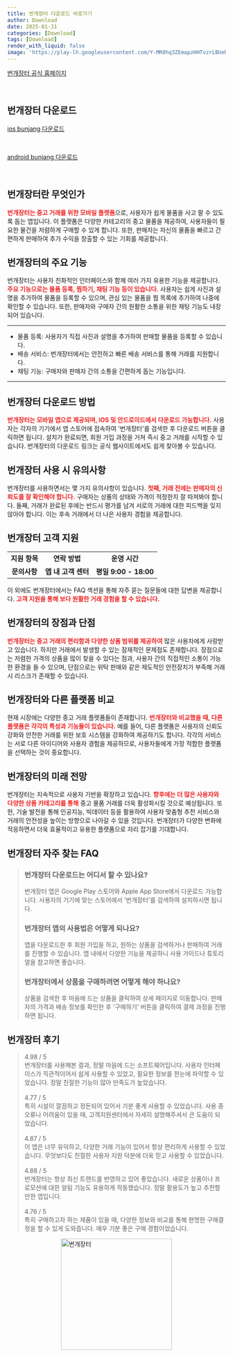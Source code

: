 ```yaml
---
title: 번개장터 다운로드 바로가기
author: Download
date: 2025-01-31
categories: [Download]
tags: [Download]
render_with_liquid: false
image: 'https://play-lh.googleusercontent.com/Y-MR0hq3ZEmapzHHTvzrLBUeMi0LJpJ2Yz4Himl0pkPKLiZoptsHBXmz44e915besgY=s256-rw'
---
```

<p><a class='click-button' title='번개장터' href='https://m.bunjang.co.kr/' rel='nofollow'>번개장터 공식 홈페이지</a></p><br>
<h2 id='번개장터_다운로드'>번개장터 다운로드</h2>
<p><a class="click-button ios" title="bunjang 다운로드" href="https://apps.apple.com/kr/app/%EB%B2%88%EA%B0%9C%EC%9E%A5%ED%84%B0/id395672275" rel="nofollow">ios bunjang 다운로드</a></p><br>
<p><a class="click-button android" title="bunjang 다운로드" href="https://play.google.comhttps://play.google.com/store/apps/details?id=kr.co.quicket" rel="nofollow">android bunjang 다운로드</a></p><br>


<h2 id='번개장터란 무엇인가'>번개장터란 무엇인가</h2>

<p><b><span style="color: #ee2323;">번개장터는 중고 거래를 위한 모바일 플랫폼</span></b>으로, 사용자가 쉽게 물품을 사고 팔 수 있도록 돕는 앱입니다. 이 플랫폼은 다양한 카테고리의 중고 물품을 제공하여, 사용자들이 필요한 물건을 저렴하게 구매할 수 있게 합니다. 또한, 판매자는 자신의 물품을 빠르고 간편하게 판매하여 추가 수익을 창출할 수 있는 기회를 제공합니다.</p>

<h2 id='번개장터의 주요 기능'>번개장터의 주요 기능</h2>

<p>번개장터는 사용자 친화적인 인터페이스와 함께 여러 가지 유용한 기능을 제공합니다. <b><span style="color: #ee2323;">주요 기능으로는 물품 등록, 찜하기, 채팅 기능 등이 있습니다.</span></b> 사용자는 쉽게 사진과 설명을 추가하여 물품을 등록할 수 있으며, 관심 있는 물품을 찜 목록에 추가하여 나중에 확인할 수 있습니다. 또한, 판매자와 구매자 간의 원활한 소통을 위한 채팅 기능도 내장되어 있습니다.</p>

<hr />

<ul>
    <li>물품 등록: 사용자가 직접 사진과 설명을 추가하여 판매할 물품을 등록할 수 있습니다.</li>
    <li>배송 서비스: 번개장터에서는 안전하고 빠른 배송 서비스를 통해 거래를 지원합니다.</li>
    <li>채팅 기능: 구매자와 판매자 간의 소통을 간편하게 돕는 기능입니다.</li>
</ul>

<hr />

<h2 id='번개장터 다운로드 방법'>번개장터 다운로드 방법</h2>

<p><b><span style="color: #ee2323;">번개장터는 모바일 앱으로 제공되며, iOS 및 안드로이드에서 다운로드 가능합니다.</span></b> 사용자는 각자의 기기에서 앱 스토어에 접속하여 '번개장터'를 검색한 후 다운로드 버튼을 클릭하면 됩니다. 설치가 완료되면, 회원 가입 과정을 거쳐 즉시 중고 거래를 시작할 수 있습니다. 번개장터의 다운로드 링크는 공식 웹사이트에서도 쉽게 찾아볼 수 있습니다.</p>

<h2 id='번개장터 사용 시 유의사항'>번개장터 사용 시 유의사항</h2>

<p>번개장터를 사용하면서는 몇 가지 유의사항이 있습니다. <b><span style="color: #ee2323;">첫째, 거래 전에는 판매자의 신뢰도를 잘 확인해야 합니다.</span></b> 구매자는 상품의 상태와 가격이 적정한지 잘 따져봐야 합니다. 둘째, 거래가 완료된 후에는 반드시 평가를 남겨 서로의 거래에 대한 피드백을 잊지 않아야 합니다. 이는 후속 거래에서 더 나은 사용자 경험을 제공합니다.</p>

<h2 id='번개장터 고객 지원'>번개장터 고객 지원</h2>

<table>
    <tr>
        <td style="text-align: center; height: 17px;"><b>지원 항목</b></td>
        <td style="text-align: center; height: 17px;"><b>연락 방법</b></td>
        <td style="text-align: center; height: 17px;"><b>운영 시간</b></td>
    </tr>
    <tr>
        <td style="text-align: center; height: 17px;"><b>문의사항</b></td>
        <td style="text-align: center; height: 17px;"><b>앱 내 고객 센터</b></td>
        <td style="text-align: center; height: 17px;"><b>평일 9:00 - 18:00</b></td>
    </tr>
</table>

<p>이 외에도 번개장터에서는 FAQ 섹션을 통해 자주 묻는 질문들에 대한 답변을 제공합니다. <b><span style="color: #ee2323;">고객 지원을 통해 보다 원활한 거래 경험을 할 수 있습니다.</span></b></p>

<h2 id='번개장터의 장점과 단점'>번개장터의 장점과 단점</h2>

<p><b><span style="color: #ee2323;">번개장터는 중고 거래의 편리함과 다양한 상품 범위를 제공하여</span></b> 많은 사용자에게 사랑받고 있습니다. 하지만 거래에서 발생할 수 있는 잠재적인 문제점도 존재합니다. 장점으로는 저렴한 가격의 상품을 많이 찾을 수 있다는 점과, 사용자 간의 직접적인 소통이 가능한 환경을 들 수 있으며, 단점으로는 위탁 판매와 같은 제도적인 안전장치가 부족해 거래 시 리스크가 존재할 수 있습니다.</p>

<h2 id='번개장터와 다른 플랫폼 비교'>번개장터와 다른 플랫폼 비교</h2>

<p>현재 시장에는 다양한 중고 거래 플랫폼들이 존재합니다. <b><span style="color: #ee2323;">번개장터와 비교했을 때, 다른 플랫폼은 각각의 특성과 기능들이 있습니다.</span></b> 예를 들어, 다른 플랫폼은 사용자의 신뢰도 강화와 안전한 거래를 위한 보호 시스템을 강화하여 제공하기도 합니다. 각각의 서비스는 서로 다른 아이디어와 사용자 경험을 제공하므로, 사용자들에게 가장 적합한 플랫폼을 선택하는 것이 중요합니다.</p>

<h2 id='번개장터의 미래 전망'>번개장터의 미래 전망</h2>

<p>번개장터는 지속적으로 사용자 기반을 확장하고 있습니다. <b><span style="color: #ee2323;">향후에는 더 많은 사용자와 다양한 상품 카테고리를 통해</span></b> 중고 물품 거래를 더욱 활성화시킬 것으로 예상됩니다. 또한, 기술 발전을 통해 인공지능, 빅데이터 등을 활용하여 사용자 맞춤형 추천 서비스와 거래의 안전성을 높이는 방향으로 나아갈 수 있을 것입니다. 번개장터가 다양한 변화에 적응하면서 더욱 효율적이고 유용한 플랫폼으로 자리 잡기를 기대합니다.</p>


<h2 id='번개장터_자주_찾는_FAQ'>번개장터 자주 찾는 FAQ</h2>
<div itemscope="" itemtype="https://schema.org/FAQPage"> <blockquote> <div itemscope="" itemprop="mainEntity" itemtype="https://schema.org/Question"> <h3 itemprop="name">번개장터 다운로드는 어디서 할 수 있나요?</h3> <div itemscope="" itemprop="acceptedAnswer" itemtype="https://schema.org/Answer"> <span itemprop="text"> <p>번개장터 앱은 Google Play 스토어와 Apple App Store에서 다운로드 가능합니다. 사용자의 기기에 맞는 스토어에서 '번개장터'를 검색하여 설치하시면 됩니다.</p> </span> </div> </div> <div itemscope="" itemprop="mainEntity" itemtype="https://schema.org/Question"> <h3 itemprop="name">번개장터 앱의 사용법은 어떻게 되나요?</h3> <div itemscope="" itemprop="acceptedAnswer" itemtype="https://schema.org/Answer"> <span itemprop="text"> <p>앱을 다운로드한 후 회원 가입을 하고, 원하는 상품을 검색하거나 판매하여 거래를 진행할 수 있습니다. 앱 내에서 다양한 기능을 제공하니 사용 가이드나 튜토리얼을 참고하면 좋습니다.</p> </span> </div> </div> <div itemscope="" itemprop="mainEntity" itemtype="https://schema.org/Question"> <h3 itemprop="name">번개장터에서 상품을 구매하려면 어떻게 해야 하나요?</h3> <div itemscope="" itemprop="acceptedAnswer" itemtype="https://schema.org/Answer"> <span itemprop="text"> <p>상품을 검색한 후 마음에 드는 상품을 클릭하여 상세 페이지로 이동합니다. 판매자의 가격과 배송 정보를 확인한 후 '구매하기' 버튼을 클릭하여 결제 과정을 진행하면 됩니다.</p> </span> </div> </div> </blockquote> </div>
<h2 id='번개장터_후기'>번개장터 후기</h2>
<div itemscope itemtype="https://schema.org/Product">
  <blockquote>
  <div itemprop="review" itemscope itemtype="https://schema.org/Review">
      <div itemprop="reviewRating" itemscope itemtype="https://schema.org/Rating"> <span itemprop="ratingValue">4.98</span> / <span itemprop="bestRating">5</span> </div>
      <span itemprop="reviewBody">번개장터를 사용해본 결과, 정말 마음에 드는 소프트웨어입니다. 사용자 인터페이스가 직관적이어서 쉽게 사용할 수 있었고, 필요한 정보를 한눈에 파악할 수 있었습니다. 정말 친절한 기능이 많아 만족도가 높았습니다.</span>
  </div>
  <br>
  <div itemprop="review" itemscope itemtype="https://schema.org/Review">
      <div itemprop="reviewRating" itemscope itemtype="https://schema.org/Rating"> <span itemprop="ratingValue">4.77</span> / <span itemprop="bestRating">5</span> </div>
      <span itemprop="reviewBody">특히 시설이 깔끔하고 정돈되어 있어서 기분 좋게 사용할 수 있었습니다. 사용 중 오류나 어려움이 있을 때, 고객지원센터에서 자세히 설명해주셔서 큰 도움이 되었습니다.</span>
  </div>
  <br>
  <div itemprop="review" itemscope itemtype="https://schema.org/Review">
      <div itemprop="reviewRating" itemscope itemtype="schema.org/Rating"> <span itemprop="ratingValue">4.87</span> / <span itemprop="bestRating">5</span> </div>
      <span itemprop="reviewBody">이 앱은 너무 유익하고, 다양한 거래 기능이 있어서 항상 편리하게 사용할 수 있었습니다. 무엇보다도 친절한 사용자 지원 덕분에 더욱 믿고 사용할 수 있었습니다.</span>
  </div>
  <br>
  <div itemprop="review" itemscope itemtype="schema.org/Review">
      <div itemprop="reviewRating" itemscope itemtype="schema.org/Rating"> <span itemprop="ratingValue">4.88</span> / <span itemprop="bestRating">5</span> </div>
      <span itemprop="reviewBody">번개장터는 항상 최신 트렌드를 반영하고 있어 좋았습니다. 새로운 상품이나 프로모션에 대한 알림 기능도 유용하게 작동했습니다. 정말 활용도가 높고 추천할만한 앱입니다.</span>
  </div>
  <br>
  <div itemprop="review" itemscope itemtype="schema.org/Review">
      <div itemprop="reviewRating" itemscope itemtype="schema.org/Rating"> <span itemprop="ratingValue">4.76</span> / <span itemprop="bestRating">5</span> </div>
      <span itemprop="reviewBody">특히 구매하고자 하는 제품이 있을 때, 다양한 정보와 비교를 통해 현명한 구매결정을 할 수 있게 도와줍니다. 매우 기분 좋은 구매 경험이었습니다.</span>
  </div>
  </blockquote>
</div>
<figure class="image" style="display: flex; justify-content: center; align-items: center; margin: 0;"><img src="https://play-lh.googleusercontent.com/Y-MR0hq3ZEmapzHHTvzrLBUeMi0LJpJ2Yz4Himl0pkPKLiZoptsHBXmz44e915besgY=s256-rw" alt="번개장터" width="256" height="256" style="max-width: 100%; height: auto;"></figure>